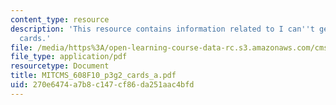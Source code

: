 ```yaml
---
content_type: resource
description: 'This resource contains information related to I can''t get no satisfaction:
  cards.'
file: /media/https%3A/open-learning-course-data-rc.s3.amazonaws.com/cms-608-game-design-fall-2010/270e6474a7b8c147cf86da251aac4bfd_MITCMS_608F10_p3g2_cards_a.pdf
file_type: application/pdf
resourcetype: Document
title: MITCMS_608F10_p3g2_cards_a.pdf
uid: 270e6474-a7b8-c147-cf86-da251aac4bfd
---
```

